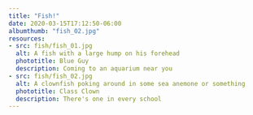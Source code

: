 ```yaml
---
title: "Fish!"
date: 2020-03-15T17:12:50-06:00
albumthumb: "fish_02.jpg"
resources:
- src: fish/fish_01.jpg
  alt: A fish with a large hump on his forehead
  phototitle: Blue Guy
  description: Coming to an aquarium near you
- src: fish/fish_02.jpg
  alt: A clownfish poking around in some sea anemone or something
  phototitle: Class Clown
  description: There's one in every school
---
```



